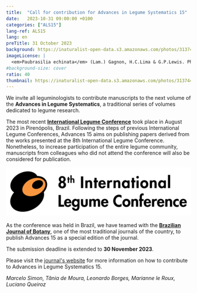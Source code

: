 ```yaml
---
title:  "Call for contribution for Advances in Legume Systematics 15"
date:   2023-10-31 09:00:00 +0100
categories: ["ALS15"]
lang-ref: ALS15
lang: en
preTitle: 31 October 2023
background: https://inaturalist-open-data.s3.amazonaws.com/photos/313744701/large.jpeg
imageLicense: |
  <em>Paubrasilia echinata</em> (Lam.) Gagnon, H.C.Lima & G.P.Lewis. Photo by mavc via [iNaturalist](https://www.inaturalist.org/observations/180145305)
#background-size: cover
ratio: 40
thumbnail: https://inaturalist-open-data.s3.amazonaws.com/photos/313744701/large.jpeg
---
```


We invite all leguminologists to contribute manuscripts to the next volume of the **Advances in Legume Systematics**, a traditional series of volumes dedicated to legume research.  

The most recent [**International Legume Conference**](https://www.8ilc.com/) took place in August 2023 in Pirenópolis, Brazil. Following the steps of previous International Legume Conferences, Advances 15 aims on publishing papers derived from the works presented at the 8th International Legume Conference. Nonetheless, to increase participation of the entire legume community, manuscripts from colleagues who did not attend the conference will also be considered for publication.  

![](/assets/images/8ILC_logo_full_short.jpg)

As the conference was held in Brazil, we have teamed with the [**Brazilian Journal of Botany**](https://www.springer.com/journal/40415), one of the most traditional journals of the country, to publish Advances 15 as a special edition of the journal.  

The submission deadline is extended to **30 November 2023**.  

Please visit the [journal's website](https://www.springer.com/journal/40415) for more information on how to contribute to Advances in Legume Systematics 15.  

*Marcelo Simon, Tânia de Moura, Leonardo Borges, Marianne le Roux, Luciano Queiroz*